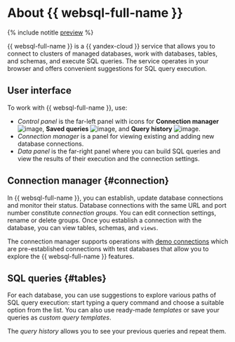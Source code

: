 # About {{ websql-full-name }}

{% include notitle [preview](../../_includes/note-preview.md) %}

{{ websql-full-name }} is a {{ yandex-cloud }} service that allows you to connect to clusters of managed databases, work with databases, tables, and schemas, and execute SQL queries. The service operates in your browser and offers convenient suggestions for SQL query execution.

## User interface

To work with {{ websql-full-name }}, use:

* _Control panel_ is the far-left panel with icons for **Connection manager** ![image](../../_assets/websql/connections.svg), **Saved queries** ![image](../../_assets/websql/template.svg), and **Query history** ![image](../../_assets/websql/history.svg).
* _Connection manager_ is a panel for viewing existing and adding new database connections.
* _Data panel_ is the far-right panel where you can build SQL queries and view the results of their execution and the connection settings.

## Connection manager {#connection}

In {{ websql-full-name }}, you can establish, update database connections and monitor their status. Database connections with the same URL and port number constitute _connection groups_. You can edit connection settings, rename or delete groups. Once you establish a connection with the database, you can view tables, schemas, and `views`.

The connection manager supports operations with [demo connections](../operations/connect.md#demo) which are pre-established connections with test databases that allow you to explore the {{ websql-full-name }} features.

## SQL queries {#tables}

For each database, you can use suggestions to explore various paths of SQL query execution: start typing a query command and choose a suitable option from the list. You can also use ready-made _templates_ or save your queries as _custom query templates_.

The _query history_ allows you to see your previous queries and repeat them.